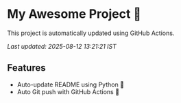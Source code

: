 # My Awesome Project 🚀

This project is automatically updated using GitHub Actions.

_Last updated: 2025-08-12 13:21:21 IST_

## Features
- Auto-update README using Python 🐍
- Auto Git push with GitHub Actions 🤖
